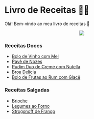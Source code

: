 # Livro de Receitas :man_cook:

Olá! Bem-vindo ao meu livro de receitas :wave:

<p align="center">
  <img src="https://user-images.githubusercontent.com/9214649/124371564-53bc9500-dc59-11eb-8631-e261bf586671.gif">
</p>

### Receitas Doces

* [Bolo de Vinho com Mel](https://github.com/psuchoj/livro-receitas/blob/main/receitas/doces/bolo_vinho_mel.md)
* [Pavê de Nozes](https://github.com/psuchoj/livro-receitas/blob/main/receitas/doces/pave_nozes.md)
* [Pudim Duo de Creme com Nutella](https://github.com/psuchoj/livro-receitas/blob/main/receitas/doces/pudim_creme_nutella.md)
* [Broa Delícia](https://github.com/psuchoj/livro-receitas/blob/main/receitas/doces/broa_delicia.md)
* [Bolo de Frutas ao Rum com Glacê](https://github.com/paulosuchoj/livro-receitas/blob/main/receitas/doces/bolo_frutas_rum_glace.md)

### Receitas Salgadas

* [Brioche](https://github.com/psuchoj/livro-receitas/blob/main/receitas/salgadas/brioche.md)
* [Legumes ao Forno](https://github.com/psuchoj/livro-receitas/blob/main/receitas/salgadas/legumes_ao_forno.md)
* [Strogonoff de Frango](https://github.com/psuchoj/livro-receitas/blob/main/receitas/salgadas/strogonoff.md)

